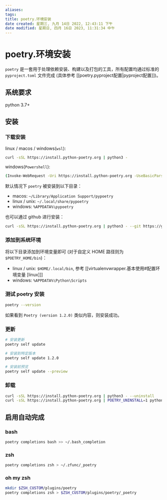 ```yaml
---
aliases:
tags: 
title: poetry.环境安装
date created: 星期三, 九月 14日 2022, 12:43:11 下午
date modified: 星期日, 四月 16日 2023, 11:31:34 中午
---
```


# poetry.环境安装

`poetry` 是一套用于处理依赖安装、构建以及打包的工具，所有配置均通过标准的 `pyproject.toml` 文件完成 (具体参考 [[poetry.pyproject配置|pyproject配置]])。

## 系统要求

python 3.7+

## 安装

### 下载安装

linux / macos / windows(`wsl`):

```bash
curl -sSL https://install.python-poetry.org | python3 -
```

windows(`Powershell`):

```bash
(Invoke-WebRequest -Uri https://install.python-poetry.org -UseBasicParsing).Content | python -
```

默认情况下 `poetry` 被安装到以下目录：

- macos: `~/Library/Application Support/pypoetry`
- linux / unix: `~/.local/share/pypoetry`
- windows: `%APPDATA%\pypoetry`

也可以通过 github 进行安装：

```bash
curl -sSL https://install.python-poetry.org | python3 - --git https://github.com/python-poetry/poetry.git@master
```

### 添加到系统环境

将以下目录添加到环境变量即可 (对于自定义 HOME 路径则为 `$POETRY_HOME/bin`)：

- linux / unix: `$HOME/.local/bin`, 参考 [[virtualenvwrapper.基本使用#配置环境变量 [linux]]]
- windows: `%APPDATA%\Python\Scripts`

### 测试 poetry 安装

```bash
poetry --version
```

如果看到 `Poetry (version 1.2.0)` 类似内容，则安装成功。

### 更新

```bash
# 安装更新
poetry self update

# 安装到特定版本
poetry self update 1.2.0

# 安装前预览
poetry self update --preview
```

### 卸载

```bash
curl -sSL https://install.python-poetry.org | python3 - --uninstall
curl -sSL https://install.python-poetry.org | POETRY_UNINSTALL=1 python3 -
```

## 启用自动完成

### bash

```bash
poetry completions bash >> ~/.bash_completion
```

### zsh

```bash
poetry completions zsh > ~/.zfunc/_poetry
```

### oh my zsh

```bash
mkdir $ZSH_CUSTOM/plugins/poetry
poetry completions zsh > $ZSH_CUSTOM/plugins/poetry/_poetry
```
